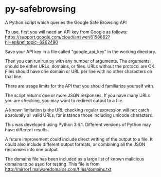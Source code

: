# py-safebrowsing
A Python script which queries the Google Safe Browsing API

To use, first you will need an API key from Google as follows: https://support.google.com/cloud/answer/6158862?hl=en&ref_topic=6262490

Save your API key in a file called "google_api_key" in the working directory.

Then you can run run.py with any number of arguments. The arguments should be either URLs, domains, or files. URLs without the protocol are OK. Files should have one domain or URL per line with no other characters on that line.

There are usage limits for the API that you should familiarize yourself with.

The script returns one or more JSON responses. If you have many URLs you are checking, you may want to redirect output to a file.

A known limitation is the URL checking regular expression will not catch absolutely all valid URLs, for instance those including unicode characters.

This was developed using Python 3.6.1. Different versions of Python may have different results.

A future improvement could include direct writing of the output to a file. It could also include different output formats, or combining all the JSON responses into one output.

The domains file has been included as a large list of known malicious domains to be used for testing. This file is from http://mirror1.malwaredomains.com/files/domains.txt

